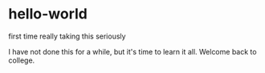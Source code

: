 # hello-world
first time really taking this seriously

I have not done this for a while, but it's time to learn it all. 
Welcome back to college.

